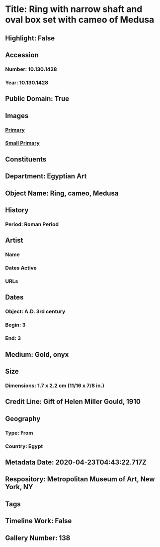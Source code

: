 # Title: Ring with narrow shaft and oval box set with cameo of Medusa
## Highlight: False
## Accession
### Number: 10.130.1428
### Year: 10.130.1428
## Public Domain: True
## Images
### [Primary](https://images.metmuseum.org/CRDImages/eg/original/vs10.130.1418z.jpg)
### [Small Primary](https://images.metmuseum.org/CRDImages/eg/web-large/vs10.130.1418z.jpg)
## Constituents
## Department: Egyptian Art
## Object Name: Ring, cameo, Medusa
## History
### Period: Roman Period
## Artist
### Name
### Dates Active
### URLs
## Dates
### Object: A.D. 3rd century
### Begin: 3
### End: 3
## Medium: Gold, onyx
## Size
### Dimensions: 1.7 x 2.2 cm (11/16 x 7/8 in.)
## Credit Line: Gift of Helen Miller Gould, 1910
## Geography
### Type: From
### Country: Egypt
## Metadata Date: 2020-04-23T04:43:22.717Z
## Respository: Metropolitan Museum of Art, New York, NY
## Tags
## Timeline Work: False
## Gallery Number: 138